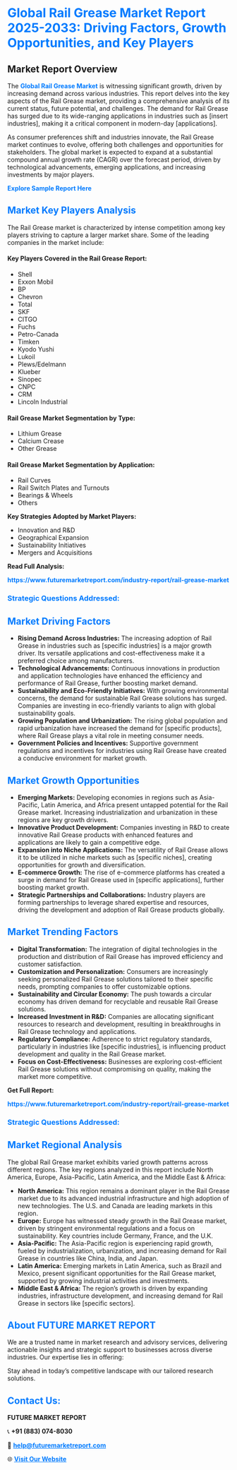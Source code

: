 <h1 style="color: #007BFF;">Global Rail Grease Market Report 2025-2033: Driving Factors, Growth Opportunities, and Key Players</h1>

<section id="overview">
<h2>Market Report Overview</h2>
<p>The <a href="https://www.futuremarketreport.com/industry-report/rail-grease-market" style="color: #007BFF; text-decoration: none;"><strong>Global Rail Grease Market</strong></a> is witnessing significant growth, driven by increasing demand across various industries. This report delves into the key aspects of the Rail Grease market, providing a comprehensive analysis of its current status, future potential, and challenges. The demand for Rail Grease has surged due to its wide-ranging applications in industries such as [insert industries], making it a critical component in modern-day [applications].</p>
<p>As consumer preferences shift and industries innovate, the Rail Grease market continues to evolve, offering both challenges and opportunities for stakeholders. The global market is expected to expand at a substantial compound annual growth rate (CAGR) over the forecast period, driven by technological advancements, emerging applications, and increasing investments by major players.</p>
</section>

<section id="overview">
<p><a href="https://www.futuremarketreport.com/request-sample/reportId=83538" style="color: #007BFF; text-decoration: none;"><strong>Explore Sample Report Here</strong></a></p>
</section>

<section id="key-players">
<h2 style="color: #007BFF;">Market Key Players Analysis</h2>
<p>The Rail Grease market is characterized by intense competition among key players striving to capture a larger market share. Some of the leading companies in the market include:</p>
<h4>Key Players Covered in the Rail Grease Report:</h4>
<ul><li>Shell</li><li>Exxon Mobil</li><li>BP</li><li>Chevron</li><li>Total</li><li>SKF</li><li>CITGO</li><li>Fuchs</li><li>Petro-Canada</li><li>Timken</li><li>Kyodo Yushi</li><li>Lukoil</li><li>Plews/Edelmann</li><li>Klueber</li><li>Sinopec</li><li>CNPC</li><li>CRM</li><li>Lincoln Industrial</li></ul>
<h4>Rail Grease Market Segmentation by Type:</h4>
<ul><li>Lithium Grease</li><li>Calcium Crease</li><li>Other Grease</li></ul>

<h4>Rail Grease Market Segmentation by Application:</h4>
<ul><li>Rail Curves</li><li>Rail Switch Plates and Turnouts</li><li>Bearings &amp; Wheels</li><li>Others</li></ul>
<p><strong>Key Strategies Adopted by Market Players:</strong></p>
<ul>
<li>Innovation and R&D</li>
<li>Geographical Expansion</li>
<li>Sustainability Initiatives</li>
<li>Mergers and Acquisitions</li>
</ul>
</section>

<section>
<p><strong>Read Full Analysis: </strong></p><a href="https://www.futuremarketreport.com/industry-report/rail-grease-market" style="color: #007BFF; text-decoration: none;"><strong>https://www.futuremarketreport.com/industry-report/rail-grease-market</strong></a>
<h3 style="color: #007BFF;">Strategic Questions Addressed:</h3>
</section>

<section id="driving-factors">
<h2 style="color: #007BFF;">Market Driving Factors</h2>
<ul>
<li><strong>Rising Demand Across Industries:</strong> The increasing adoption of Rail Grease in industries such as [specific industries] is a major growth driver. Its versatile applications and cost-effectiveness make it a preferred choice among manufacturers.</li>
<li><strong>Technological Advancements:</strong> Continuous innovations in production and application technologies have enhanced the efficiency and performance of Rail Grease, further boosting market demand.</li>
<li><strong>Sustainability and Eco-Friendly Initiatives:</strong> With growing environmental concerns, the demand for sustainable Rail Grease solutions has surged. Companies are investing in eco-friendly variants to align with global sustainability goals.</li>
<li><strong>Growing Population and Urbanization:</strong> The rising global population and rapid urbanization have increased the demand for [specific products], where Rail Grease plays a vital role in meeting consumer needs.</li>
<li><strong>Government Policies and Incentives:</strong> Supportive government regulations and incentives for industries using Rail Grease have created a conducive environment for market growth.</li>
</ul>
</section>

<section id="growth-opportunities">
<h2 style="color: #007BFF;">Market Growth Opportunities</h2>
<ul>
<li><strong>Emerging Markets:</strong> Developing economies in regions such as Asia-Pacific, Latin America, and Africa present untapped potential for the Rail Grease market. Increasing industrialization and urbanization in these regions are key growth drivers.</li>
<li><strong>Innovative Product Development:</strong> Companies investing in R&D to create innovative Rail Grease products with enhanced features and applications are likely to gain a competitive edge.</li>
<li><strong>Expansion into Niche Applications:</strong> The versatility of Rail Grease allows it to be utilized in niche markets such as [specific niches], creating opportunities for growth and diversification.</li>
<li><strong>E-commerce Growth:</strong> The rise of e-commerce platforms has created a surge in demand for Rail Grease used in [specific applications], further boosting market growth.</li>
<li><strong>Strategic Partnerships and Collaborations:</strong> Industry players are forming partnerships to leverage shared expertise and resources, driving the development and adoption of Rail Grease products globally.</li>
</ul>
</section>

<section id="trending-factors">
<h2 style="color: #007BFF;">Market Trending Factors</h2>
<ul>
<li><strong>Digital Transformation:</strong> The integration of digital technologies in the production and distribution of Rail Grease has improved efficiency and customer satisfaction.</li>
<li><strong>Customization and Personalization:</strong> Consumers are increasingly seeking personalized Rail Grease solutions tailored to their specific needs, prompting companies to offer customizable options.</li>
<li><strong>Sustainability and Circular Economy:</strong> The push towards a circular economy has driven demand for recyclable and reusable Rail Grease solutions.</li>
<li><strong>Increased Investment in R&D:</strong> Companies are allocating significant resources to research and development, resulting in breakthroughs in Rail Grease technology and applications.</li>
<li><strong>Regulatory Compliance:</strong> Adherence to strict regulatory standards, particularly in industries like [specific industries], is influencing product development and quality in the Rail Grease market.</li>
<li><strong>Focus on Cost-Effectiveness:</strong> Businesses are exploring cost-efficient Rail Grease solutions without compromising on quality, making the market more competitive.</li>
</ul>
</section>

<section>
<p><strong>Get Full Report: </strong></p><a href="https://www.futuremarketreport.com/industry-report/rail-grease-market" style="color: #007BFF; text-decoration: none;"><strong>https://www.futuremarketreport.com/industry-report/rail-grease-market</strong></a>
<h3 style="color: #007BFF;">Strategic Questions Addressed:</h3>
</section>


<section id="regional-analysis">
<h2 style="color: #007BFF;">Market Regional Analysis</h2>
<p>The global Rail Grease market exhibits varied growth patterns across different regions. The key regions analyzed in this report include North America, Europe, Asia-Pacific, Latin America, and the Middle East & Africa:</p>
<ul>
<li><strong>North America:</strong> This region remains a dominant player in the Rail Grease market due to its advanced industrial infrastructure and high adoption of new technologies. The U.S. and Canada are leading markets in this region.</li>
<li><strong>Europe:</strong> Europe has witnessed steady growth in the Rail Grease market, driven by stringent environmental regulations and a focus on sustainability. Key countries include Germany, France, and the U.K.</li>
<li><strong>Asia-Pacific:</strong> The Asia-Pacific region is experiencing rapid growth, fueled by industrialization, urbanization, and increasing demand for Rail Grease in countries like China, India, and Japan.</li>
<li><strong>Latin America:</strong> Emerging markets in Latin America, such as Brazil and Mexico, present significant opportunities for the Rail Grease market, supported by growing industrial activities and investments.</li>
<li><strong>Middle East & Africa:</strong> The region’s growth is driven by expanding industries, infrastructure development, and increasing demand for Rail Grease in sectors like [specific sectors].</li>
</ul>
</section>

<footer>
<h2 style="color: #007BFF;">About FUTURE MARKET REPORT</h2>
<p>We are a trusted name in market research and advisory services, delivering actionable insights and strategic support to businesses across diverse industries. Our expertise lies in offering:</p>

<p>Stay ahead in today’s competitive landscape with our tailored research solutions.</p>

<h2 style="color: #007BFF;">Contact Us:</h2>
<p><strong>FUTURE MARKET REPORT</strong></p>
<p>📞 <strong>+91 (883) 074-8030</strong></p>
<p>📧 <strong><a href="mailto:help@futuremarketreport.com" style="color: #007BFF;">help@futuremarketreport.com</a></strong></p>
<p>🌐 <strong><a href="https://www.futuremarketreport.com/" style="color: #007BFF;">Visit Our Website</a></strong></p>
</footer>